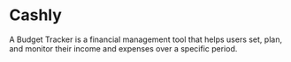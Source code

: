 # Cashly
A Budget Tracker is a financial management tool that helps users set, plan, and monitor their income and expenses over a specific period. 
